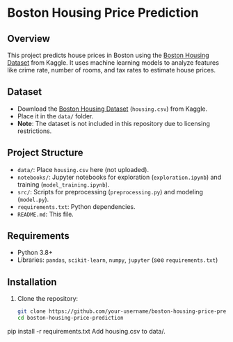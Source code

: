 # Boston Housing Price Prediction

## Overview
This project predicts house prices in Boston using the [Boston Housing Dataset](https://www.kaggle.com/c/boston-housing) from Kaggle. It uses machine learning models to analyze features like crime rate, number of rooms, and tax rates to estimate house prices.

## Dataset
- Download the [Boston Housing Dataset](https://www.kaggle.com/c/boston-housing) (`housing.csv`) from Kaggle.
- Place it in the `data/` folder.
- **Note**: The dataset is not included in this repository due to licensing restrictions.

## Project Structure
- `data/`: Place `housing.csv` here (not uploaded).
- `notebooks/`: Jupyter notebooks for exploration (`exploration.ipynb`) and training (`model_training.ipynb`).
- `src/`: Scripts for preprocessing (`preprocessing.py`) and modeling (`model.py`).
- `requirements.txt`: Python dependencies.
- `README.md`: This file.

## Requirements
- Python 3.8+
- Libraries: `pandas`, `scikit-learn`, `numpy`, `jupyter` (see `requirements.txt`)

## Installation
1. Clone the repository:
   ```bash
   git clone https://github.com/your-username/boston-housing-price-prediction.git
   cd boston-housing-price-prediction

pip install -r requirements.txt
Add housing.csv to data/.
